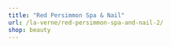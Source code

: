 ```yaml
---
title: "Red Persimmon Spa & Nail"
url: /la-verne/red-persimmon-spa-and-nail-2/
shop: beauty
---
```

